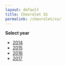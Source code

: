 ```yaml
---
layout: default
title: Chevrolet SS
permalink: /chevrolet/ss/
---
```

**Select year**

- [2014](/chevrolet/ss/2014/)
- [2015](/chevrolet/ss/2015/)
- [2016](/chevrolet/ss/2016/)
- [2017](/chevrolet/ss/2017/)